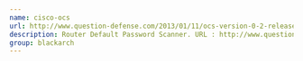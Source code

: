 ```yaml
---
name: cisco-ocs
url: http://www.question-defense.com/2013/01/11/ocs-version-0-2-release-ocs-cisco-router-default-password-scanner
description: Router Default Password Scanner. URL : http://www.question-defense.com/2013/01/11/ocs-version-0-2-release-ocs-cisco-router-default-password-scanner Groups : blackarch blackarch-cracker
group: blackarch
---
```


